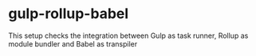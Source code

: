 # gulp-rollup-babel
This setup checks the integration between Gulp as task runner, Rollup as module bundler and Babel as transpiler
